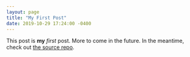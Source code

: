 ```yaml
---
layout: page
title: "My First Post"
date: 2019-10-29 17:24:00 -0400
---
```

This post is **my** _first_ post.  More to come in the future.  In the meantime, check out [the source repo](https://github.com/mmitrik/jekyll-sample).